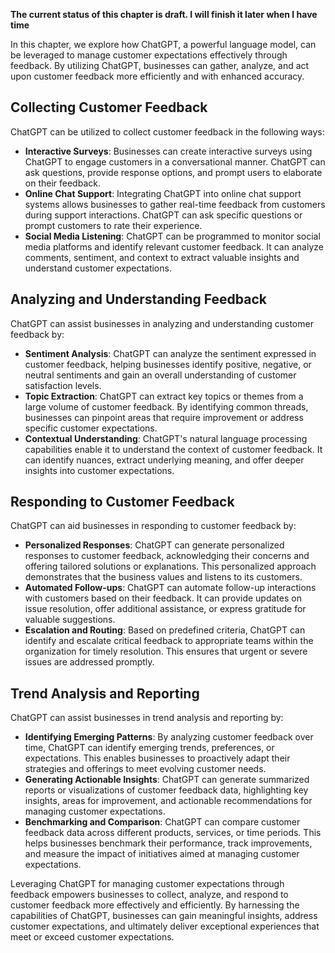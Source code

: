 **The current status of this chapter is draft. I will finish it later when I have time**

In this chapter, we explore how ChatGPT, a powerful language model, can be leveraged to manage customer expectations effectively through feedback. By utilizing ChatGPT, businesses can gather, analyze, and act upon customer feedback more efficiently and with enhanced accuracy.

Collecting Customer Feedback
----------------------------

ChatGPT can be utilized to collect customer feedback in the following ways:

* **Interactive Surveys**: Businesses can create interactive surveys using ChatGPT to engage customers in a conversational manner. ChatGPT can ask questions, provide response options, and prompt users to elaborate on their feedback.
* **Online Chat Support**: Integrating ChatGPT into online chat support systems allows businesses to gather real-time feedback from customers during support interactions. ChatGPT can ask specific questions or prompt customers to rate their experience.
* **Social Media Listening**: ChatGPT can be programmed to monitor social media platforms and identify relevant customer feedback. It can analyze comments, sentiment, and context to extract valuable insights and understand customer expectations.

Analyzing and Understanding Feedback
------------------------------------

ChatGPT can assist businesses in analyzing and understanding customer feedback by:

* **Sentiment Analysis**: ChatGPT can analyze the sentiment expressed in customer feedback, helping businesses identify positive, negative, or neutral sentiments and gain an overall understanding of customer satisfaction levels.
* **Topic Extraction**: ChatGPT can extract key topics or themes from a large volume of customer feedback. By identifying common threads, businesses can pinpoint areas that require improvement or address specific customer expectations.
* **Contextual Understanding**: ChatGPT's natural language processing capabilities enable it to understand the context of customer feedback. It can identify nuances, extract underlying meaning, and offer deeper insights into customer expectations.

Responding to Customer Feedback
-------------------------------

ChatGPT can aid businesses in responding to customer feedback by:

* **Personalized Responses**: ChatGPT can generate personalized responses to customer feedback, acknowledging their concerns and offering tailored solutions or explanations. This personalized approach demonstrates that the business values and listens to its customers.
* **Automated Follow-ups**: ChatGPT can automate follow-up interactions with customers based on their feedback. It can provide updates on issue resolution, offer additional assistance, or express gratitude for valuable suggestions.
* **Escalation and Routing**: Based on predefined criteria, ChatGPT can identify and escalate critical feedback to appropriate teams within the organization for timely resolution. This ensures that urgent or severe issues are addressed promptly.

Trend Analysis and Reporting
----------------------------

ChatGPT can assist businesses in trend analysis and reporting by:

* **Identifying Emerging Patterns**: By analyzing customer feedback over time, ChatGPT can identify emerging trends, preferences, or expectations. This enables businesses to proactively adapt their strategies and offerings to meet evolving customer needs.
* **Generating Actionable Insights**: ChatGPT can generate summarized reports or visualizations of customer feedback data, highlighting key insights, areas for improvement, and actionable recommendations for managing customer expectations.
* **Benchmarking and Comparison**: ChatGPT can compare customer feedback data across different products, services, or time periods. This helps businesses benchmark their performance, track improvements, and measure the impact of initiatives aimed at managing customer expectations.

Leveraging ChatGPT for managing customer expectations through feedback empowers businesses to collect, analyze, and respond to customer feedback more effectively and efficiently. By harnessing the capabilities of ChatGPT, businesses can gain meaningful insights, address customer expectations, and ultimately deliver exceptional experiences that meet or exceed customer expectations.
